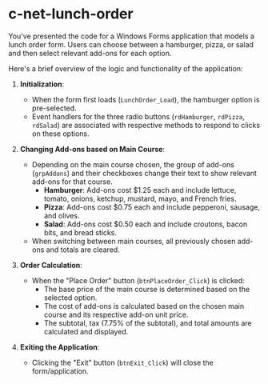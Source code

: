 # c-net-lunch-order

You've presented the code for a Windows Forms application that models a lunch order form. Users can choose between a hamburger, pizza, or salad and then select relevant add-ons for each option.

Here's a brief overview of the logic and functionality of the application:

1. **Initialization**:
    - When the form first loads (`LunchOrder_Load`), the hamburger option is pre-selected.
    - Event handlers for the three radio buttons (`rdHamburger`, `rdPizza`, `rdSalad`) are associated with respective methods to respond to clicks on these options.

2. **Changing Add-ons based on Main Course**:
    - Depending on the main course chosen, the group of add-ons (`grpAddons`) and their checkboxes change their text to show relevant add-ons for that course.
        - **Hamburger**: Add-ons cost $1.25 each and include lettuce, tomato, onions, ketchup, mustard, mayo, and French fries.
        - **Pizza**: Add-ons cost $0.75 each and include pepperoni, sausage, and olives.
        - **Salad**: Add-ons cost $0.50 each and include croutons, bacon bits, and bread sticks.
    - When switching between main courses, all previously chosen add-ons and totals are cleared. 

3. **Order Calculation**:
    - When the "Place Order" button (`btnPlaceOrder_Click`) is clicked:
        - The base price of the main course is determined based on the selected option.
        - The cost of add-ons is calculated based on the chosen main course and its respective add-on unit price.
        - The subtotal, tax (7.75% of the subtotal), and total amounts are calculated and displayed.

4. **Exiting the Application**:
    - Clicking the "Exit" button (`btnExit_Click`) will close the form/application.

